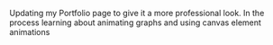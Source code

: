 Updating my Portfolio page to give it a more professional look. In the process learning about animating graphs and using canvas element animations
